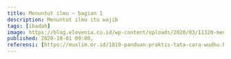 ```yaml
---
title: Menuntut ilmu ~ bagian 1
description: Menuntut ilmu itu wajib 
tags: [ibadah]
image: https://blog.elevenia.co.id/wp-content/uploads/2020/03/11320-menuntut-ilmu.jpg
published: 2020-10-01 09:00,
referensi: [https://muslim.or.id/1810-panduan-praktis-tata-cara-wudhu.html, https://rumaysho.com/952-meluruskan-tata-cara-wudhu-sesuai-petunjuk-nabi.html]
---
```


